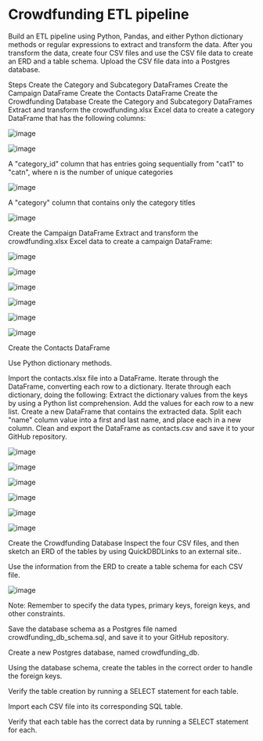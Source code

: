 # Crowdfunding ETL pipeline

Build an ETL pipeline using Python, Pandas, and either Python dictionary methods or regular expressions to extract and transform the data. After you transform the data, create four CSV files and use the CSV file data to create an ERD and a table schema. Upload the CSV file data into a Postgres database.

Steps
Create the Category and Subcategory DataFrames
Create the Campaign DataFrame
Create the Contacts DataFrame
Create the Crowdfunding Database
Create the Category and Subcategory DataFrames
Extract and transform the crowdfunding.xlsx Excel data to create a category DataFrame that has the following columns:

![image](https://github.com/albertdudek7/Build_ETL_Pipeline_For_Crowdfunding_Data/assets/127783844/2bd2e9bb-22b3-484b-b72a-260747d72c86)

![image](https://github.com/albertdudek7/Build_ETL_Pipeline_For_Crowdfunding_Data/assets/127783844/acaa97a9-5cda-4557-a4a2-62cf9e945ac8)

A "category_id" column that has entries going sequentially from "cat1" to "catn", where n is the number of unique categories

![image](https://github.com/albertdudek7/Build_ETL_Pipeline_For_Crowdfunding_Data/assets/127783844/8b5015fa-d3a2-47a0-8e5c-486862e8513a)


A "category" column that contains only the category titles

![image](https://github.com/albertdudek7/Build_ETL_Pipeline_For_Crowdfunding_Data/assets/127783844/a6e8345a-1fd8-4638-a167-25d968cbed77)


Create the Campaign DataFrame
Extract and transform the crowdfunding.xlsx Excel data to create a campaign DataFrame:

![image](https://github.com/albertdudek7/Build_ETL_Pipeline_For_Crowdfunding_Data/assets/127783844/7d49d3a9-7d12-4361-805b-7e2336a4d8d5)

![image](https://github.com/albertdudek7/Build_ETL_Pipeline_For_Crowdfunding_Data/assets/127783844/0b9bebd1-b926-4753-8b53-473a42650633)

![image](https://github.com/albertdudek7/Build_ETL_Pipeline_For_Crowdfunding_Data/assets/127783844/ad2bb811-37e0-4b07-85fc-2174018a81f6)

![image](https://github.com/albertdudek7/Build_ETL_Pipeline_For_Crowdfunding_Data/assets/127783844/9fc45b9d-3afb-4959-8a4b-f101e9edcc5b)

![image](https://github.com/albertdudek7/Build_ETL_Pipeline_For_Crowdfunding_Data/assets/127783844/4586e9ef-918f-4468-a0e2-6c56a37a728e)

![image](https://github.com/albertdudek7/Build_ETL_Pipeline_For_Crowdfunding_Data/assets/127783844/0f4f6559-33c2-4828-a28f-36bb0cbd8de9)


Create the Contacts DataFrame

Use Python dictionary methods.

Import the contacts.xlsx file into a DataFrame.
Iterate through the DataFrame, converting each row to a dictionary.
Iterate through each dictionary, doing the following:
Extract the dictionary values from the keys by using a Python list comprehension.
Add the values for each row to a new list.
Create a new DataFrame that contains the extracted data.
Split each "name" column value into a first and last name, and place each in a new column.
Clean and export the DataFrame as contacts.csv and save it to your GitHub repository.

![image](https://github.com/albertdudek7/Build_ETL_Pipeline_For_Crowdfunding_Data/assets/127783844/812b1040-082d-4715-8e25-cdd296027d30)

![image](https://github.com/albertdudek7/Build_ETL_Pipeline_For_Crowdfunding_Data/assets/127783844/78df34a9-9905-415f-a193-171e48c85ec2)

![image](https://github.com/albertdudek7/Build_ETL_Pipeline_For_Crowdfunding_Data/assets/127783844/52a12d04-5771-434e-92e9-f80b968878fa)

![image](https://github.com/albertdudek7/Build_ETL_Pipeline_For_Crowdfunding_Data/assets/127783844/11580a93-77b8-4f62-bbf9-4a9bc9330dc3)

![image](https://github.com/albertdudek7/Build_ETL_Pipeline_For_Crowdfunding_Data/assets/127783844/5e515a75-4c31-48e8-a263-8fff76b1529f)

![image](https://github.com/albertdudek7/Build_ETL_Pipeline_For_Crowdfunding_Data/assets/127783844/6231a78f-d18e-4826-84b6-377f4b716a89)



Create the Crowdfunding Database
Inspect the four CSV files, and then sketch an ERD of the tables by using QuickDBDLinks to an external site..

Use the information from the ERD to create a table schema for each CSV file.

![image](https://github.com/albertdudek7/Build_ETL_Pipeline_For_Crowdfunding_Data/assets/127783844/81769dcb-95ae-417a-9462-761b34b23f0f)


Note: Remember to specify the data types, primary keys, foreign keys, and other constraints.

Save the database schema as a Postgres file named crowdfunding_db_schema.sql, and save it to your GitHub repository.

Create a new Postgres database, named crowdfunding_db.

Using the database schema, create the tables in the correct order to handle the foreign keys.

Verify the table creation by running a SELECT statement for each table.

Import each CSV file into its corresponding SQL table.

Verify that each table has the correct data by running a SELECT statement for each.

